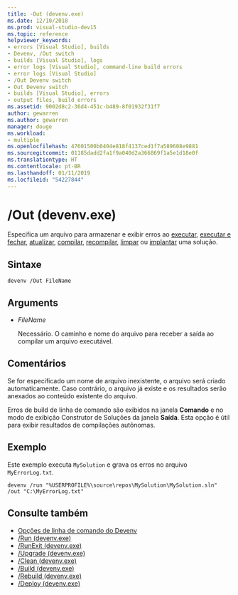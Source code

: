 ```yaml
---
title: -Out (devenv.exe)
ms.date: 12/10/2018
ms.prod: visual-studio-dev15
ms.topic: reference
helpviewer_keywords:
- errors [Visual Studio], builds
- Devenv, /Out switch
- builds [Visual Studio], logs
- error logs [Visual Studio], command-line build errors
- error logs [Visual Studio]
- /Out Devenv switch
- Out Devenv switch
- builds [Visual Studio], errors
- output files, build errors
ms.assetid: 9002d8c2-36d4-451c-b489-8f01932f31f7
author: gewarren
ms.author: gewarren
manager: douge
ms.workload:
- multiple
ms.openlocfilehash: 47601500b0404e818f4137ced1f7a589608e9881
ms.sourcegitcommit: 01185dadd2fa1f9a040d2a366869f1a5e1d18e0f
ms.translationtype: HT
ms.contentlocale: pt-BR
ms.lasthandoff: 01/11/2019
ms.locfileid: "54227844"
---
```

# <a name="out-devenvexe"></a>/Out (devenv.exe)

Especifica um arquivo para armazenar e exibir erros ao [executar](run-devenv-exe.md), [executar e fechar](runexit-devenv-exe.md), [atualizar](upgrade-devenv-exe.md), [compilar](build-devenv-exe.md), [recompilar](rebuild-devenv-exe.md), [limpar](clean-devenv-exe.md) ou [implantar](deploy-devenv-exe.md) uma solução.

## <a name="syntax"></a>Sintaxe

```shell
devenv /Out FileName
```

## <a name="arguments"></a>Arguments

- *FileName*

  Necessário. O caminho e nome do arquivo para receber a saída ao compilar um arquivo executável.

## <a name="remarks"></a>Comentários

Se for especificado um nome de arquivo inexistente, o arquivo será criado automaticamente. Caso contrário, o arquivo já existe e os resultados serão anexados ao conteúdo existente do arquivo.

Erros de build de linha de comando são exibidos na janela **Comando** e no modo de exibição Construtor de Soluções da janela **Saída**. Esta opção é útil para exibir resultados de compilações autônomas.

## <a name="example"></a>Exemplo

Este exemplo executa `MySolution` e grava os erros no arquivo `MyErrorLog.txt`.

```shell
devenv /run "%USERPROFILE%\source\repos\MySolution\MySolution.sln" /out "C:\MyErrorLog.txt"
```

## <a name="see-also"></a>Consulte também

- [Opções de linha de comando do Devenv](../../ide/reference/devenv-command-line-switches.md)
- [/Run (devenv.exe)](../../ide/reference/run-devenv-exe.md)
- [/RunExit (devenv.exe)](runexit-devenv-exe.md)
- [/Upgrade (devenv.exe)](upgrade-devenv-exe.md)
- [/Clean (devenv.exe)](clean-devenv-exe.md)
- [/Build (devenv.exe)](../../ide/reference/build-devenv-exe.md)
- [/Rebuild (devenv.exe)](../../ide/reference/rebuild-devenv-exe.md)
- [/Deploy (devenv.exe)](../../ide/reference/deploy-devenv-exe.md)